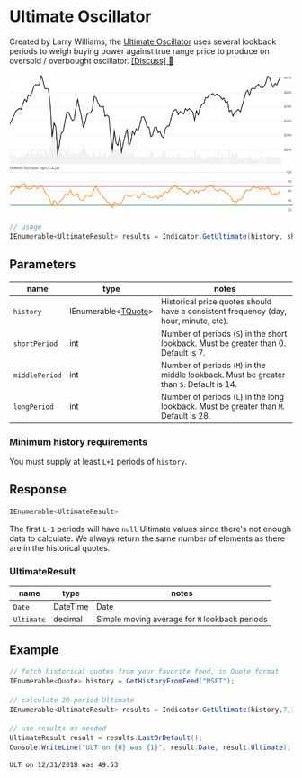 ﻿# Ultimate Oscillator

Created by Larry Williams, the [Ultimate Oscillator](https://en.wikipedia.org/wiki/Ultimate_oscillator) uses several lookback periods to weigh buying power against true range price to produce on oversold / overbought oscillator.
[[Discuss] :speech_balloon:](https://github.com/DaveSkender/Stock.Indicators/discussions/231 "Community discussion about this indicator")

![image](chart.png)

```csharp
// usage
IEnumerable<UltimateResult> results = Indicator.GetUltimate(history, shortPeriod, middlePeriod, longPeriod);  
```

## Parameters

| name | type | notes
| -- |-- |--
| `history` | IEnumerable\<[TQuote](../../docs/GUIDE.md#historical-quotes)\> | Historical price quotes should have a consistent frequency (day, hour, minute, etc).
| `shortPeriod` | int | Number of periods (`S`) in the short lookback.  Must be greater than 0.  Default is 7.
| `middlePeriod` | int | Number of periods (`M`) in the middle lookback.  Must be greater than `S`.  Default is 14.
| `longPeriod` | int | Number of periods (`L`) in the long lookback.  Must be greater than `M`.  Default is 28.

### Minimum history requirements

You must supply at least `L+1` periods of `history`.

## Response

```csharp
IEnumerable<UltimateResult>
```

The first `L-1` periods will have `null` Ultimate values since there's not enough data to calculate.  We always return the same number of elements as there are in the historical quotes.

### UltimateResult

| name | type | notes
| -- |-- |--
| `Date` | DateTime | Date
| `Ultimate` | decimal | Simple moving average for `N` lookback periods

## Example

```csharp
// fetch historical quotes from your favorite feed, in Quote format
IEnumerable<Quote> history = GetHistoryFromFeed("MSFT");

// calculate 20-period Ultimate
IEnumerable<UltimateResult> results = Indicator.GetUltimate(history,7,14,28);

// use results as needed
UltimateResult result = results.LastOrDefault();
Console.WriteLine("ULT on {0} was {1}", result.Date, result.Ultimate);
```

```bash
ULT on 12/31/2018 was 49.53
```
